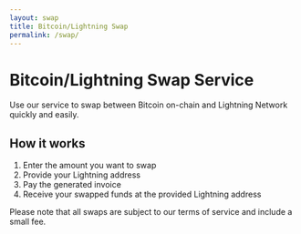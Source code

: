 ```yaml
---
layout: swap
title: Bitcoin/Lightning Swap
permalink: /swap/
---
```


# Bitcoin/Lightning Swap Service

Use our service to swap between Bitcoin on-chain and Lightning Network quickly and easily.

## How it works

1. Enter the amount you want to swap
2. Provide your Lightning address
3. Pay the generated invoice
4. Receive your swapped funds at the provided Lightning address

Please note that all swaps are subject to our terms of service and include a small fee.

<div id="swapInterface"></div>
